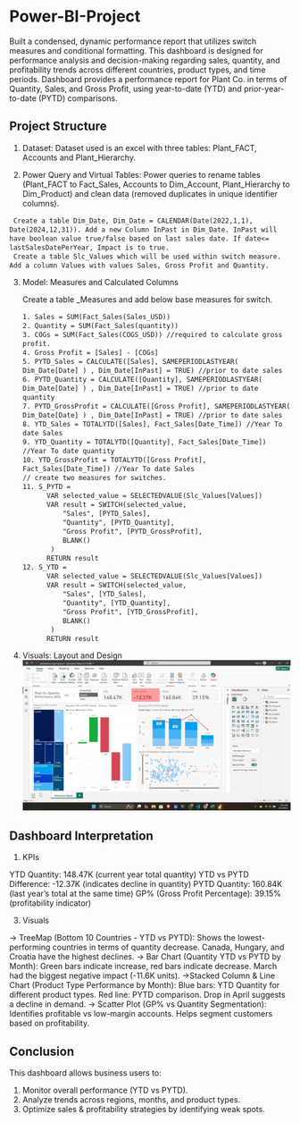 # Power-BI-Project
Built a condensed, dynamic performance report that utilizes switch measures and conditional formatting.
This dashboard is designed for performance analysis and decision-making regarding sales, quantity, and profitability trends across different countries, product types, and time periods.
Dashboard provides a performance report for Plant Co. in terms of Quantity, Sales, and Gross Profit, using year-to-date (YTD) and prior-year-to-date (PYTD) comparisons.

## Project Structure

1. Dataset: Dataset used is an excel with three tables: Plant_FACT, Accounts and Plant_Hierarchy.
   
2. Power Query and Virtual Tables: Power queries to rename tables (Plant_FACT to Fact_Sales, Accounts to Dim_Account, Plant_Hierarchy to Dim_Product) and clean data (removed duplicates in unique identifier columns).
  ```
   Create a table Dim_Date, Dim_Date = CALENDAR(Date(2022,1,1), Date(2024,12,31)). Add a new Column InPast in Dim_Date. InPast will have boolean value true/false based on last sales date. If date<= lastSalesDatePerYear, Impact is to true.
   Create a table Slc_Values which will be used within switch measure. Add a column Values with values Sales, Gross Profit and Quantity.
```

3. Model: Measures and Calculated Columns

   Create a table _Measures and add below base measures for switch.
   ```
   1. Sales = SUM(Fact_Sales(Sales_USD))
   2. Quantity = SUM(Fact_Sales(quantity))
   3. COGs = SUM(Fact_Sales(COGS_USD)) //required to calculate gross profit.
   4. Gross Profit = [Sales] - [COGs]
   5. PYTD_Sales = CALCULATE([Sales], SAMEPERIODLASTYEAR( Dim_Date[Date] ) , Dim_Date[InPast] = TRUE) //prior to date sales
   6. PYTD_Quantity = CALCULATE([Quantity], SAMEPERIODLASTYEAR( Dim_Date[Date] ) , Dim_Date[InPast] = TRUE) //prior to date quantity
   7. PYTD_GrossProfit = CALCULATE([Gross Profit], SAMEPERIODLASTYEAR( Dim_Date[Date] ) , Dim_Date[InPast] = TRUE) //prior to date sales
   8. YTD_Sales = TOTALYTD([Sales], Fact_Sales[Date_Time]) //Year To date Sales
   9. YTD_Quantity = TOTALYTD([Quantity], Fact_Sales[Date_Time]) //Year To date quantity
   10. YTD_GrossProfit = TOTALYTD([Gross Profit], Fact_Sales[Date_Time]) //Year To date Sales
   // create two measures for switches.
   11. S_PYTD =
         VAR selected_value = SELECTEDVALUE(Slc_Values[Values])
         VAR result = SWITCH(selected_value,
             "Sales", [PYTD_Sales],
             "Quantity", [PYTD_Quantity],
             "Gross Profit", [PYTD_GrossProfit],
             BLANK()
          )
         RETURN result
   12. S_YTD =
         VAR selected_value = SELECTEDVALUE(Slc_Values[Values])
         VAR result = SWITCH(selected_value,
             "Sales", [YTD_Sales],
             "Quantity", [YTD_Quantity],
             "Gross Profit", [YTD_GrossProfit],
             BLANK()
          )
         RETURN result
   ```
   
6. Visuals: Layout and Design
![Project Screenshot](dashboard.jpeg)

## Dashboard Interpretation
1. KPIs
   
YTD Quantity: 148.47K (current year total quantity)
YTD vs PYTD Difference: -12.37K (indicates decline in quantity)
PYTD Quantity: 160.84K (last year’s total at the same time)
GP% (Gross Profit Percentage): 39.15% (profitability indicator)

3. Visuals
   
-> TreeMap (Bottom 10 Countries - YTD vs PYTD): Shows the lowest-performing countries in terms of quantity decrease. Canada, Hungary, and Croatia have the highest declines.
-> Bar Chart (Quantity YTD vs PYTD by Month): Green bars indicate increase, red bars indicate decrease. March had the biggest negative impact (-11.6K units).
->Stacked Column & Line Chart (Product Type Performance by Month):
   Blue bars: YTD Quantity for different product types.
   Red line: PYTD comparison.
   Drop in April suggests a decline in demand.
-> Scatter Plot (GP% vs Quantity Segmentation): Identifies profitable vs low-margin accounts. Helps segment customers based on profitability.
   
## Conclusion
This dashboard allows business users to: 
1. Monitor overall performance (YTD vs PYTD).
2. Analyze trends across regions, months, and product types.
3. Optimize sales & profitability strategies by identifying weak spots.
